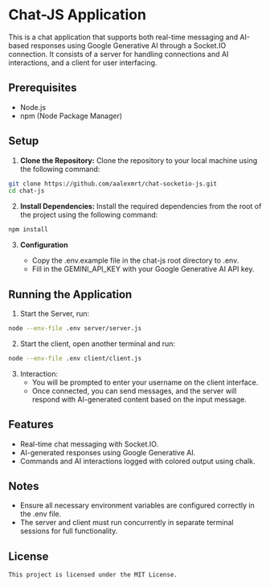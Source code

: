 # Chat-JS Application

This is a chat application that supports both real-time messaging and AI-based responses using Google Generative AI through a Socket.IO connection. It consists of a server for handling connections and AI interactions, and a client for user interfacing.

## Prerequisites

- Node.js
- npm (Node Package Manager)

## Setup

1. **Clone the Repository:** Clone the repository to your local machine using the following command:

```bash
git clone https://github.com/aalexmrt/chat-socketio-js.git
cd chat-js
```

2. **Install Dependencies:** Install the required dependencies from the root of the project using the following command:
```bash
npm install
```

3. **Configuration**

   - Copy the .env.example file in the chat-js root directory to .env.
   - Fill in the GEMINI_API_KEY with your Google Generative AI API key.

## Running the Application
1. Start the Server, run:
```bash
node --env-file .env server/server.js
```
2. Start the client, open another terminal and run:
```bash
node --env-file .env client/client.js
```
3. Interaction:
   - You will be prompted to enter your username on the client interface.
   - Once connected, you can send messages, and the server will respond with AI-generated content based on the input message.


## Features
   - Real-time chat messaging with Socket.IO.
   - AI-generated responses using Google Generative AI.
   - Commands and AI interactions logged with colored output using chalk.


## Notes
   - Ensure all necessary environment variables are configured correctly in the .env file.
   - The server and client must run concurrently in separate terminal sessions for full functionality.


## License
    This project is licensed under the MIT License.